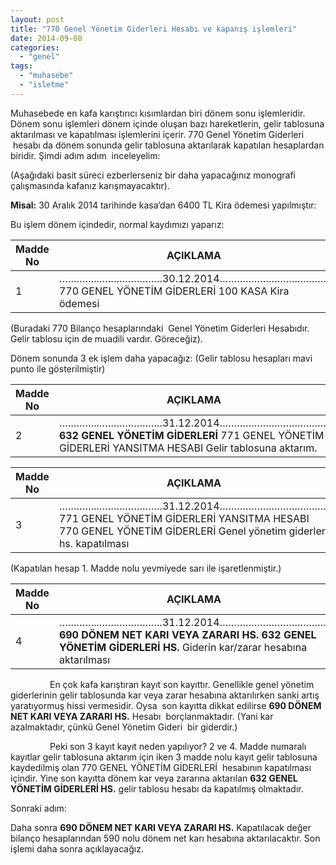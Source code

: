 ```yaml
---
layout: post
title: "770 Genel Yönetim Giderleri Hesabı ve kapanış işlemleri"
date: 2014-09-08
categories: 
  - "genel"
tags: 
  - "muhasebe"
  - "isletme"
---
```


Muhasebede en kafa karıştırıcı kısımlardan biri dönem sonu işlemleridir. Dönem sonu işlemleri dönem içinde oluşan bazı hareketlerin, gelir tablosuna aktarılması ve kapatılması işlemlerini içerir. 770 Genel Yönetim Giderleri  hesabı da dönem sonunda gelir tablosuna aktarılarak kapatılan hesaplardan biridir. Şimdi adım adım  inceleyelim:

  

(Aşağıdaki basit süreci ezberlerseniz bir daha yapacağınız monografi çalışmasında kafanız karışmayacaktır).

  

**Misal:** 30 Aralık 2014 tarihinde kasa’dan 6400 TL Kira ödemesi yapılmıştır:

Bu işlem dönem içindedir, normal kaydımızı yaparız:

|   Madde No   |   AÇIKLAMA   |   BORÇ     |   ALACAK   |
| --- | --- | --- | --- |
|   1     |   …………..………………….30.12.2014………………………………..  770 GENEL YÖNETİM GİDERLERİ  100 KASA      Kira ödemesi   |       6.400          |             6.400   |

  

(Buradaki 770 Bilanço hesaplarındaki  Genel Yönetim Giderleri Hesabıdır. Gelir tablosu için de muadili vardır. Göreceğiz).

Dönem sonunda 3 ek işlem daha yapacağız: (Gelir tablosu hesapları mavi punto ile gösterilmiştir)

|   Madde No   |   AÇIKLAMA   |   BORÇ     |   ALACAK   |
| --- | --- | --- | --- |
|   2   |   …………..………………….31.12.2014………………………………..  **632 GENEL YÖNETİM GİDERLERİ**  771 GENEL YÖNETİM GİDERLERİ YANSITMA HESABI  Gelir tablosuna aktarım.   |       6.400         |                6.400   |

  

|   Madde No   |   AÇIKLAMA     |   BORÇ   |   ALACAK     |
| --- | --- | --- | --- |
|   3   |   …………..………………….31.12.2014………………………………..  771 GENEL YÖNETİM GİDERLERİ YANSITMA HESABI  770 GENEL YÖNETİM GİDERLERİ  Genel yönetim giderleri hs. kapatılması   |       6.400          |                6.400   |

  

(Kapatılan hesap 1. Madde nolu yevmiyede sarı ile işaretlenmiştir.)

|   Madde No   |   AÇIKLAMA     |   BORÇ   |   ALACAK     |
| --- | --- | --- | --- |
|   4   |   …………..………………….31.12.2014………………………………..  **690 DÖNEM NET KARI VEYA ZARARI HS.**  **632 GENEL YÖNETİM GİDERLERİ HS.**  Giderin kar/zarar hesabına aktarılması   |       6.400          |                6.400   |

  

                En çok kafa karıştıran kayıt son kayıttır. Genellikle genel yönetim giderlerinin gelir tablosunda kar veya zarar hesabına aktarılırken sanki artış yaratıyormuş hissi vermesidir. Oysa  son kayıtta dikkat edilirse **690 DÖNEM NET KARI VEYA ZARARI HS.** Hesabı  borçlanmaktadır. (Yani kar azalmaktadır, çünkü Genel Yönetim Gideri  bir giderdir.)

                Peki son 3 kayıt kayıt neden yapılıyor? 2 ve 4. Madde numaralı kayıtlar gelir tablosuna aktarım için iken 3 madde nolu kayıt gelir tablosuna kaydedilmiş olan 770 GENEL YÖNETİM GİDERLERİ  hesabının kapatılması içindir. Yine son kayıtta dönem kar veya zararına aktarılan **632 GENEL YÖNETİM GİDERLERİ HS.** gelir tablosu hesabı da kapatılmış olmaktadır.

Sonraki adım:

  

Daha sonra **690 DÖNEM NET KARI VEYA ZARARI HS.** Kapatılacak değer bilanço hesaplarından 590 nolu dönem net karı hesabına aktarılacaktır. Son işlemi daha sonra açıklayacağız.
